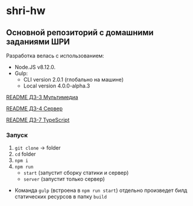 # shri-hw
## Основной репозиторий с домашними заданиями ШРИ

Разработка велась с использованием:

- Node.JS v8.12.0.
- Gulp:
	+ CLI version 2.0.1 (глобально на машине)
	+ Local version 4.0.0-alpha.3

[ README ДЗ-3 Мультимедиа ](https://github.com/GyGaByyyTe/shri-hw/blob/master/README.multimedia.md) 

[ README ДЗ-4 Сервер ](https://github.com/GyGaByyyTe/shri-hw/blob/master/README.server.md) 

[ README ДЗ-7 TypeScript ](https://github.com/GyGaByyyTe/shri-hw/blob/master/README.typescript.md) 

### Запуск
1. ```git clone``` -> folder
2. ```cd``` folder
3. ```npm i```
4. ```npm run``` 
	+ ```start``` (запустит сборку статики и сервер)
	+ ```server``` (запустит только сервер)
- Команда ```gulp``` (встроена в ```npm run start```) отдельно произведет билд статических ресурсов в папку ```build```
